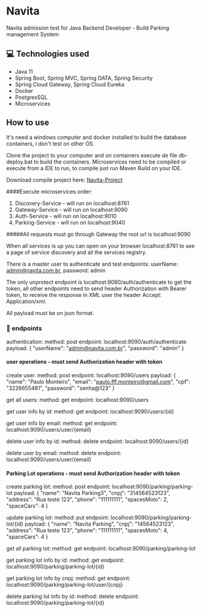 # Navita
Navita admission test for Java Backend Developer - Build Parking management System

## :computer: Technologies used
<ul>
  <li>Java 11</li>
  <li>Spring Boot, Spring MVC, Spring DATA, Spring Security
  <li>Spring Cloud Gateway, Spring Cloud Eureka</li>
  <li>Docker</li>
  <li>PostgresSQL</li>
  <li>Microservices</li>
</ul>

## How to use
It's need a windows computer and docker installed to build the database containers, i don't test on other OS.

Clone the project to your computer and on containers execute de file db-deploy.bat to build the containers. Microservices need to be compiled or execute from a IDE to run, to compile just run Maven Build on your IDE.

Download compile project here: <a href="https://drive.google.com/drive/folders/1tdpALzb6wPv-Z16MysNUDrN7fcbxM8nt?usp=sharing"> Navita-Project</a>

####Execute microservices order:
<ol>
  <li>Discovery-Service - will run on localhost:8761</li>
  <li>Gateway-Service - will run on localhost:9090</li>
  <li>Auth-Service - will run on localhost:9010</li>
  <li>Parking-Service - will run on localhost:9040</li>
</ol>

#####All requests must go through Gateway the root url is localhost:9090

When all services is up you can open on your browser localhost:8761 to see a page of service discovery and all the services registry.

There is a master user to authenticate and test endpoints:
userName: admin@navita.com.br, password: admin

The only unprotect endpoint is localhost:9090/auth/authenticate to get the token, all other endpoints need to send header Authorization with Bearer token, to receive the response in XML user the header Accept: Application/xml.

All payload must be on json format.

### :link: endpoints
authentication: 
method: post
endpoint: localhost:9090/auth/authenticate
payload: {
	"userName": "admin@navita.com.br",
	"password": "admin"
}

#### user operations - must send Authorization header with token

create user: 
method: post
endpoint: localhost:9090/users
payload: {
	"name": "Paulo Monteiro",
  "email": "paulo.fff.monteiro@gmail.com",
  "cpf": "3226655481",
  "password": "senha@123"
}

get all users: 
method: get
endpoint: localhost:9090/users

get user info by id: 
method: get
endpoint: localhost:9090/users/{id}

get user info by email: 
method: get
endpoint: localhost:9090/users/user/{email}

delete user info by id: 
method: delete
endpoint: localhost:9090/users/{id}

delete user by email: 
method: delete
endpoint: localhost:9090/users/user/{email}

#### Parking Lot operations - must send Authorization header with token

create parking lot: 
method: post
endpoint: localhost:9090/parking/parking-lot
payload: {
	"name": "Navita Parking3",
	"cnpj": "314564523123",
	"address": "Rua teste 123",
	"phone": "111111111",
	"spacesMoto": 2,
	"spaceCars": 4
}

update parking lot:
method: put
endpoint: localhost:9090/parking/parking-lot/{id}
payload: {
	"name": "Navita Parking",
	"cnpj": "14564523123",
	"address": "Rua teste 123",
	"phone": "111111111",
	"spacesMoto": 4,
	"spaceCars": 4
}

get all parking lot: 
method: get
endpoint: localhost:9090/parking/parking-lot

get parking lot info by id: 
method: get
endpoint: localhost:9090/parking/parking-lot/{id}

get parking lot info by cnpj: 
method: get
endpoint: localhost:9090/parking/parking-lot/user/{cnpj}

delete parking lot info by id: 
method: delete
endpoint: localhost:9090/parking/parking-lot/{id}
